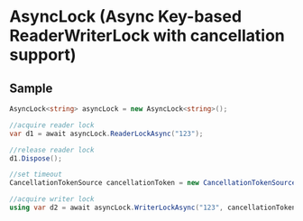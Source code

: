 # AsyncLock (Async Key-based ReaderWriterLock with cancellation support)

## Sample

```csharp
AsyncLock<string> asyncLock = new AsyncLock<string>();

//acquire reader lock
var d1 = await asyncLock.ReaderLockAsync("123");

//release reader lock
d1.Dispose();

//set timeout
CancellationTokenSource cancellationToken = new CancellationTokenSource(TimeSpan.FromSeconds(10));

//acquire writer lock
using var d2 = await asyncLock.WriterLockAsync("123", cancellationToken.Token);

```